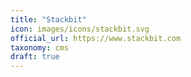 ```yaml
---
title: "Stackbit"
icon: images/icons/stackbit.svg
official_url: https://www.stackbit.com
taxonomy: cms
draft: true
---
```

